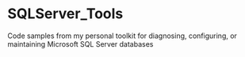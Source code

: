 # SQLServer_Tools
Code samples from my personal toolkit for diagnosing, configuring, or maintaining Microsoft SQL Server databases
